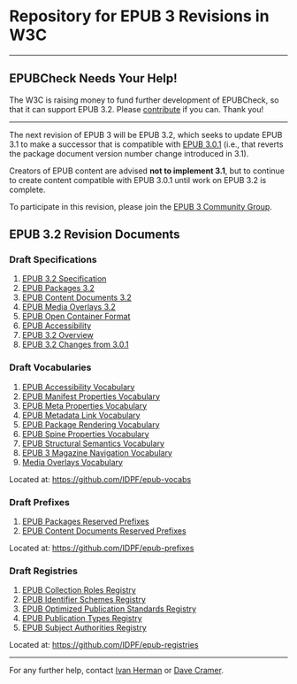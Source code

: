# Repository for EPUB 3 Revisions in W3C

---

## EPUBCheck Needs Your Help!


The W3C is raising money to fund further development of EPUBCheck, so that it can support EPUB 3.2. Please [contribute](https://www.w3.org/publishing/epubcheck_fundraising) if you can. Thank you!

---

The next revision of EPUB 3 will be EPUB 3.2, which seeks to update EPUB 3.1 to make a successor that is compatible with [EPUB 3.0.1](http://www.idpf.org/epub/301/spec/epub-publications.html) (i.e., that reverts the package document version number change introduced in 3.1).

Creators of EPUB content are advised __not to implement 3.1__, but to continue to create content compatible with EPUB 3.0.1 until work on EPUB 3.2 is complete.

To participate in this revision, please join the [EPUB 3 Community Group](https://www.w3.org/community/epub3/).

## EPUB 3.2 Revision Documents
### Draft Specifications

1. [EPUB 3.2 Specification](https://w3c.github.io/publ-epub-revision/epub32/spec/epub-spec.html)
2. [EPUB Packages 3.2](https://w3c.github.io/publ-epub-revision/epub32/spec/epub-packages.html)
3. [EPUB Content Documents 3.2](https://w3c.github.io/publ-epub-revision/epub32/spec/epub-contentdocs.html)
4. [EPUB Media Overlays 3.2](https://w3c.github.io/publ-epub-revision/epub32/spec/epub-mediaoverlays.html)
5. [EPUB Open Container Format](https://w3c.github.io/publ-epub-revision/epub32/spec/epub-ocf.html)
6. [EPUB Accessibility](https://w3c.github.io/publ-epub-revision/a11y/accessibility.html)
7. [EPUB 3.2 Overview](https://w3c.github.io/publ-epub-revision/epub32/spec/epub-overview.html)
8. [EPUB 3.2 Changes from 3.0.1](https://w3c.github.io/publ-epub-revision/epub32/spec/epub-changes.html)


### Draft Vocabularies

1. [EPUB Accessibility Vocabulary](https://idpf.github.io/epub-vocabs/package/a11y/a11y.html)
2. [EPUB Manifest Properties Vocabulary](https://idpf.github.io/epub-vocabs/package/item/item.html)
3. [EPUB Meta Properties Vocabulary](https://idpf.github.io/epub-vocabs/package/meta/meta.html)
4. [EPUB Metadata Link Vocabulary](https://idpf.github.io/epub-vocabs/package/link/link.html)
5. [EPUB Package Rendering Vocabulary](https://idpf.github.io/epub-vocabs/rendition/rendition.html)
6. [EPUB Spine Properties Vocabulary](https://idpf.github.io/epub-vocabs/package/itemref/itemref.html)
7. [EPUB Structural Semantics Vocabulary](https://idpf.github.io/epub-vocabs/structure/structure.html)
8. [EPUB 3 Magazine Navigation Vocabulary](https://idpf.github.io/epub-vocabs/structure/magazine/magazine.html)
9. [Media Overlays Vocabulary](https://idpf.github.io/epub-vocabs/overlays/overlays.html)

Located at: https://github.com/IDPF/epub-vocabs

### Draft Prefixes

1. [EPUB Packages Reserved Prefixes](https://idpf.github.io/epub-prefixes/packages/packages.html)
2. [EPUB Content Documents Reserved Prefixes](https://idpf.github.io/epub-prefixes/contentdocs/contentdocs.html)

Located at: https://github.com/IDPF/epub-prefixes

### Draft Registries

1. [EPUB Collection Roles Registry](http://idpf.github.io/epub-registries/roles/roles.html)
2. [EPUB Identifier Schemes Registry](http://idpf.github.io/epub-registries/identifiers/identifiers.html)
3. [EPUB Optimized Publication Standards Registry](http://idpf.github.io/epub-registries/optimizations/optimizations.html)
4. [EPUB Publication Types Registry](http://idpf.github.io/epub-registries/types/types.html)
5. [EPUB Subject Authorities Registry](http://idpf.github.io/epub-registries/authorities/authorities.html)

Located at: https://github.com/IDPF/epub-registries

---

For any further help, contact  [Ivan Herman](ivan@w3.org) or [Dave Cramer](dauwhe@gmail.com).
